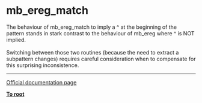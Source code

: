 # mb_ereg_match



The behaviour of mb_ereg_match to imply a ^ at the beginning of the pattern stands in stark contrast to the behaviour of mb_ereg where ^ is NOT implied.<br><br>Switching between those two routines (because the need to extract a subpattern changes) requires careful consideration when to compensate for this surprising inconsistence.  

---

[Official documentation page](https://www.php.net/manual/en/function.mb-ereg-match.php)

**[To root](/README.md)**
